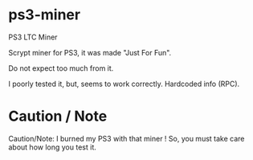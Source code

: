 # ps3-miner
PS3 LTC Miner

Scrypt miner for PS3, it was made "Just For Fun".

Do not expect too much from it.

I poorly tested it, but, seems to work correctly.
Hardcoded info (RPC).

# Caution / Note
Caution/Note: I burned my PS3 with that miner !
      So, you must take care about how long you test it.
